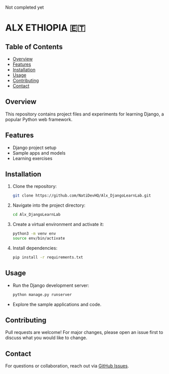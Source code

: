 Not completed yet

# ALX ETHIOPIA 🇪🇹 

## Table of Contents

- [Overview](#overview)
- [Features](#features)
- [Installation](#installation)
- [Usage](#usage)
- [Contributing](#contributing)
- [Contact](#contact)

## Overview

This repository contains project files and experiments for learning Django, a popular Python web framework.

## Features

- Django project setup
- Sample apps and models
- Learning exercises

## Installation

1. Clone the repository:
   ```bash
   git clone https://github.com/NatiDevHQ/Alx_DjangoLearnLab.git
   ```
2. Navigate into the project directory:
   ```bash
   cd Alx_DjangoLearnLab
   ```
3. Create a virtual environment and activate it:
   ```bash
   python3 -m venv env
   source env/bin/activate
   ```
4. Install dependencies:
   ```bash
   pip install -r requirements.txt
   ```

## Usage

- Run the Django development server:
  ```bash
  python manage.py runserver
  ```
- Explore the sample applications and code.

## Contributing

Pull requests are welcome! For major changes, please open an issue first to discuss what you would like to change.

## Contact

For questions or collaboration, reach out via [GitHub Issues](https://github.com/NatiDevHQ/Alx_DjangoLearnLab/issues).
